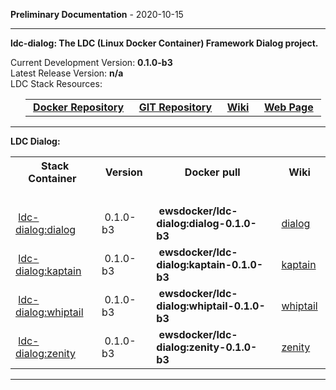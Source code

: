 
__Preliminary Documentation__ - 2020-10-15
____  
__ldc-dialog: The LDC (Linux Docker Container) Framework Dialog project.__  

Current Development Version: __0.1.0-b3__  
Latest Release Version: __n/a__  
LDC Stack Resources:  

<ul>
  <table>
    <tr>
      <td>&nbsp;<a href="https://hub.docker.com/repository/docker/ewsdocker/ldc-dialog"><b>Docker Repository</b></a>&nbsp;</td>
      <td>&nbsp;<a href="https://github.com/ewsdocker/ldc-framework/dialog"><b>GIT Repository</b></a>&nbsp;</td>
      <td>&nbsp;<a href="https://github.com/ewsdocker/ldc-framework/wiki/Dialog.md"><b>Wiki</b></a>&nbsp;</td>
      <td>&nbsp;<a href="https://ewsdocker.github.io/ldc-framework/ldc-dialog.html"><b>Web Page</b></a>&nbsp;</td>
    </tr>
  </table>
</ul>

____  

__LDC Dialog:__  

<table border=0>
  <tr>
    <th>&nbsp;Stack Container&nbsp;</th>
    <th>&nbsp;Version&nbsp;</th>
    <th>&nbsp;Docker pull&nbsp;</th>
    <th>&nbsp;Wiki&nbsp;</th>
  </tr>
  <tr>
    <td colspan=4>&nbsp;</td>
  </tr>
  <tr>
    <td>&nbsp;<a href="https://ewsdocker.github.io/ldc-framework/dialog/dialog.html">ldc-dialog:dialog</a>&nbsp;</td>
    <td>&nbsp;0.1.0-b3&nbsp;</td>
    <td>&nbsp;<b>ewsdocker/ldc-dialog:dialog-0.1.0-b3</b>&nbsp;</td>
    <td>&nbsp;<a href="https://github.com/ewsdocker/ldc-framework/wiki/dialog/Dialog.md">dialog</a>&nbsp;</td>
  </tr>
  <tr>
    <td>&nbsp;<a href="https://ewsdocker.github.io/ldc-framework/dialog/dkaptain.html">ldc-dialog:kaptain</a>&nbsp;</td>
    <td>&nbsp;0.1.0-b3&nbsp;</td>
    <td>&nbsp;<b>ewsdocker/ldc-dialog:kaptain-0.1.0-b3</b>&nbsp;</td>
    <td>&nbsp;<a href="https://github.com/ewsdocker/ldc-framework/wiki/dialog/kaptain.md">kaptain</a>&nbsp;</td>
  </tr>
  <tr>
    <td>&nbsp;<a href="https://ewsdocker.github.io/ldc-framework/dialog/whiptail.html">ldc-dialog:whiptail</a>&nbsp;</td>
    <td>&nbsp;0.1.0-b3&nbsp;</td>
    <td>&nbsp;<b>ewsdocker/ldc-dialog:whiptail-0.1.0-b3</b>&nbsp;</td>
    <td>&nbsp;<a href="https://github.com/ewsdocker/ldc-framework/wiki/dialog/whiptail.md">whiptail</a>&nbsp;</td>
  </tr>
  <tr>
    <td>&nbsp;<a href="https://ewsdocker.github.io/ldc-framework/dialog/zenity">ldc-dialog:zenity</a>&nbsp;</td>
    <td>&nbsp;0.1.0-b3&nbsp;</td>
    <td>&nbsp;<b>ewsdocker/ldc-dialog:zenity-0.1.0-b3</b>&nbsp;</td>
    <td>&nbsp;<a href="https://github.com/ewsdocker/ldc-framework/wiki/dialog/zenity.md">zenity</a>&nbsp;</td>
  </tr>
</table>

____  


